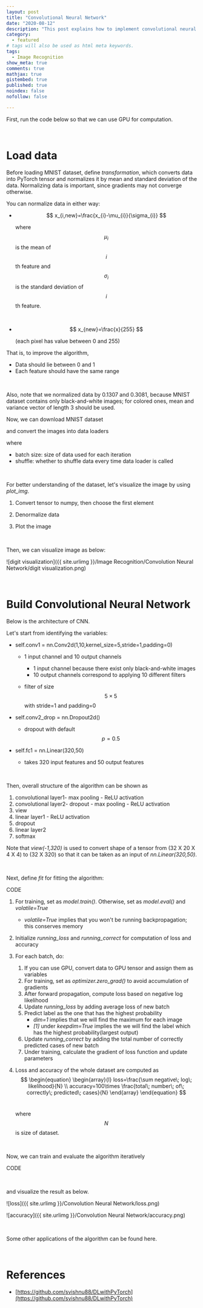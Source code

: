 ```yaml
---
layout: post
title: "Convolutional Neural Network"
date: "2020-08-12"
description: "This post explains how to implement convolutional neural network using PyTorch; creating some basic structures of the algorithm, and actual implementations of it using MNIST dataset"
category: 
  - featured
# tags will also be used as html meta keywords.
tags:
  - Image Recognition
show_meta: true
comments: true
mathjax: true
gistembed: true
published: true
noindex: false
nofollow: false

---
```


First, run the code below so that we can use GPU for computation.

<code data-gist-id="49d0efcee07fa9efa4e1932a6901f95e" data-gist-file="Convolutional-Neural-Network.py" data-gist-line="18-20"></code>

<br>

# Load data

Before loading MNIST dataset, define *transformation*, which converts data into PyTorch tensor and normalizes it by mean and standard deviation of the data. Normalizing data is important, since gradients may not converge otherwise.

<code data-gist-id="49d0efcee07fa9efa4e1932a6901f95e" data-gist-file="Convolutional-Neural-Network.py" data-gist-line="28-29"></code>

You can normalize data in either way:

- $$
  x_{i,new}=\frac{x_{i}-\mu_{i}}{\sigma_{i}}
  $$

  where 
  $$
  \mu_{i}
  $$
   is the mean of 
  $$
  i
  $$
  th feature and 
  $$
  \sigma_{i}
  $$
   is the standard deviation of 
  $$
  i
  $$
  th feature.

<br>

- $$
  x_{new}=\frac{x}{255}
  $$

  (each pixel has value between 0 and 255)



That is, to improve the algorithm, 

- Data should lie between 0 and 1
- Each feature should have the same range

<br>

Also, note that we normalized data by 0.1307 and 0.3081, because MNIST dataset contains only black-and-white images; for colored ones, mean and variance vector of length 3 should be used.

Now, we can download MNIST dataset

<code data-gist-id="49d0efcee07fa9efa4e1932a6901f95e" data-gist-file="Convolutional-Neural-Network.py" data-gist-line="35-38"></code>



and convert the images into data loaders 

<code data-gist-id="49d0efcee07fa9efa4e1932a6901f95e" data-gist-file="Convolutional-Neural-Network.py" data-gist-line="44-45"></code>

where 

- batch size: size of data used for each iteration
- shuffle: whether to shuffle data every time data loader is called

<br>

For better understanding of the dataset, let's visualize the image by using *plot_img*.

<code data-gist-id="49d0efcee07fa9efa4e1932a6901f95e" data-gist-file="Convolutional-Neural-Network.py" data-gist-line="51-56"></code>

1. Convert tensor to numpy, then choose the first element

2. Denormalize data

3. Plot the image

<br>

Then, we can visualize image as below:

![digit visualization]({{ site.urlimg }}/Image Recognition/Convolution Neural Network/digit visualization.png)

<br>

# Build Convolutional Neural Network

Below is the architecture of CNN.

<code data-gist-id="49d0efcee07fa9efa4e1932a6901f95e" data-gist-file="Convolutional-Neural-Network.py" data-gist-line="159-175"></code>

Let's start from identifying the variables:

- self.conv1 = nn.Conv2d(1,10,kernel_size=5,stride=1,padding=0)

  - 1 input channel and 10 output channels

    - 1 input channel because there exist only black-and-white images
    - 10 output channels correspond to applying 10 different filters

  - filter of size 
    $$
    5\times 5
    $$
     with stride=1 and padding=0

- self.conv2_drop = nn.Dropout2d()

  - dropout with default 
    $$
    p=0.5
    $$

- self.fc1 = nn.Linear(320,50)
  - takes 320 input features and 50 output features

<br>

Then, overall structure of the algorithm can be shown as

1. convolutional layer1- max pooling - ReLU activation
2. convolutional layer2- dropout - max pooling - ReLU activation
3. view
4. linear layer1 - ReLU activation
5. dropout
6. linear layer2
7. softmax

Note that *view(-1,320)* is used to convert shape of a tensor from (32 X 20 X 4 X 4) to (32 X 320) so that it can be taken as an input of *nn.Linear(320,50)*.



<br>

Next, define *fit* for fitting the algorithm:

CODE

1. For training, set as *model.train()*. Otherwise, set as *model.eval()* and *volatile=True*

   - *volatile=True* implies that you won't be running backpropagation; this conserves memory

2. Initialize *running_loss* and *running_correct* for computation of loss and accuracy

3. For each batch, do:

   1. If you can use GPU, convert data to GPU tensor and assign them as variables
   2. For training, set as *optimizer.zero_grad()* to avoid accumulation of gradients
   3. After forward propagation, compute loss based on negative log likelihood
   4. Update *running_loss* by adding average loss of new batch
   5. Predict label as the one that has the highest probability
      - *dim=1* implies that we will find the maximum for each image
      - *[1]* under *keepdim=True* implies the we will find the label which has the highest probability(largest output)
   6. Update *running_correct* by adding the total number of correctly predicted cases of new batch
   7. Under training, calculate the gradient of loss function and update parameters

4. Loss and accuracy of the whole dataset are computed as 
   $$
   \begin{equation}
     \begin{array}{l}
       loss=\frac{\sum negative\; log\; likelihood}{N} \\
       accuracy=100\times \frac{total\; number\; of\; correctly\; predicted\; cases}{N}
     \end{array}
   \end{equation}
   $$
   <br>

   where 
   $$
   N
   $$
    is size of dataset.

<br>

Now, we can train and evaluate the algorithm iteratively 

CODE

<br>

and visualize the result as below.

![loss]({{ site.urlimg }}/Convolution Neural Network/loss.png)

![accuracy]({{ site.urlimg }}/Convolution Neural Network/accuracy.png)

<br>

Some other applications of the algorithm can be found here. 

<br>

# References

- [https://github.com/svishnu88/DLwithPyTorch](https://github.com/svishnu88/DLwithPyTorch)
